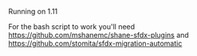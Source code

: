 Running on 1.11 

For the bash script to work you'll need https://github.com/mshanemc/shane-sfdx-plugins and https://github.com/stomita/sfdx-migration-automatic
